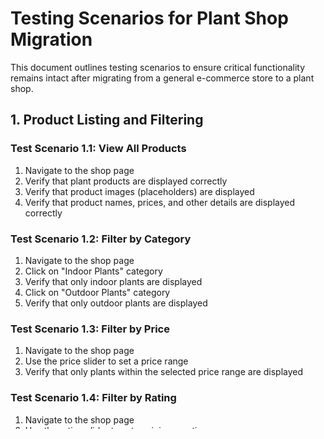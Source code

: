 # Testing Scenarios for Plant Shop Migration

This document outlines testing scenarios to ensure critical functionality remains intact after migrating from a general e-commerce store to a plant shop.

## 1. Product Listing and Filtering

### Test Scenario 1.1: View All Products
1. Navigate to the shop page
2. Verify that plant products are displayed correctly
3. Verify that product images (placeholders) are displayed
4. Verify that product names, prices, and other details are displayed correctly

### Test Scenario 1.2: Filter by Category
1. Navigate to the shop page
2. Click on "Indoor Plants" category
3. Verify that only indoor plants are displayed
4. Click on "Outdoor Plants" category
5. Verify that only outdoor plants are displayed

### Test Scenario 1.3: Filter by Price
1. Navigate to the shop page
2. Use the price slider to set a price range
3. Verify that only plants within the selected price range are displayed

### Test Scenario 1.4: Filter by Rating
1. Navigate to the shop page
2. Use the rating slider to set a minimum rating
3. Verify that only plants with the selected rating or higher are displayed

## 2. Product Details

### Test Scenario 2.1: View Product Details
1. Navigate to the shop page
2. Click on a plant product
3. Verify that the product details page loads correctly
4. Verify that plant name, description, price, and image are displayed correctly
5. Verify that plant-specific fields (difficulty level, light requirements, tags) are displayed if implemented in the UI

### Test Scenario 2.2: Related Products
1. Navigate to a product details page
2. Verify that related products (if implemented) are displayed correctly

## 3. Shopping Cart

### Test Scenario 3.1: Add to Cart
1. Navigate to a product details page
2. Select a quantity
3. Click "Add to Cart"
4. Verify that the product is added to the cart
5. Verify that the cart count is updated

### Test Scenario 3.2: Update Cart
1. Navigate to the cart page
2. Update the quantity of a product
3. Verify that the cart total is updated correctly
4. Remove a product from the cart
5. Verify that the product is removed and the cart total is updated

## 4. Checkout

### Test Scenario 4.1: Checkout Process
1. Add products to the cart
2. Navigate to the checkout page
3. Fill in shipping information
4. Select a payment method
5. Complete the order
6. Verify that the order confirmation page is displayed
7. Verify that the order is recorded in the database

### Test Scenario 4.2: Order History
1. Log in as a user
2. Navigate to the order history page
3. Verify that previous orders are displayed correctly
4. Click on an order to view details
5. Verify that order details are displayed correctly

## 5. User Account

### Test Scenario 5.1: User Registration
1. Navigate to the registration page
2. Fill in registration details
3. Submit the form
4. Verify that the user is registered and logged in

### Test Scenario 5.2: User Login
1. Navigate to the login page
2. Enter valid credentials
3. Submit the form
4. Verify that the user is logged in

### Test Scenario 5.3: User Profile
1. Log in as a user
2. Navigate to the profile page
3. Update profile information
4. Verify that the changes are saved

## 6. Admin Functionality

### Test Scenario 6.1: Add New Plant
1. Log in as an admin
2. Navigate to the product management page
3. Add a new plant with all required fields
4. Verify that the plant is added to the database and displayed in the shop

### Test Scenario 6.2: Edit Plant
1. Log in as an admin
2. Navigate to the product management page
3. Edit an existing plant
4. Verify that the changes are saved and reflected in the shop

### Test Scenario 6.3: Delete Plant
1. Log in as an admin
2. Navigate to the product management page
3. Delete a plant
4. Verify that the plant is removed from the database and no longer displayed in the shop

## 7. Performance Testing

### Test Scenario 7.1: Page Load Time
1. Measure the load time of key pages (home, shop, product details, cart, checkout)
2. Verify that load times are within acceptable limits

### Test Scenario 7.2: Database Query Performance
1. Monitor database query performance during high-traffic scenarios
2. Verify that query times are within acceptable limits